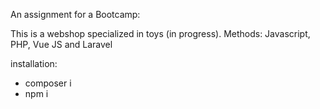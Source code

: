 An assignment for a Bootcamp:

This is a webshop specialized in toys (in progress).
Methods: Javascript, PHP, Vue JS and Laravel

installation:
- composer i
- npm i

